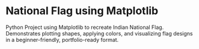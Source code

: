 # National Flag using Matplotlib

Python Project using Matplotlib to recreate Indian National Flag. Demonstrates plotting shapes, applying colors, and visualizing flag designs in a beginner-friendly, portfolio-ready format.

